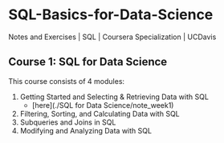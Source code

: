 # SQL-Basics-for-Data-Science
Notes and Exercises | SQL | Coursera Specialization | UCDavis

## Course 1: SQL for Data Science
This course consists of 4 modules:
1. Getting Started and Selecting & Retrieving Data with SQL
    - [here](./SQL for Data Science/note_week1)
3. Filtering, Sorting, and Calculating Data with SQL
4. Subqueries and Joins in SQL
5. Modifying and Analyzing Data with SQL
